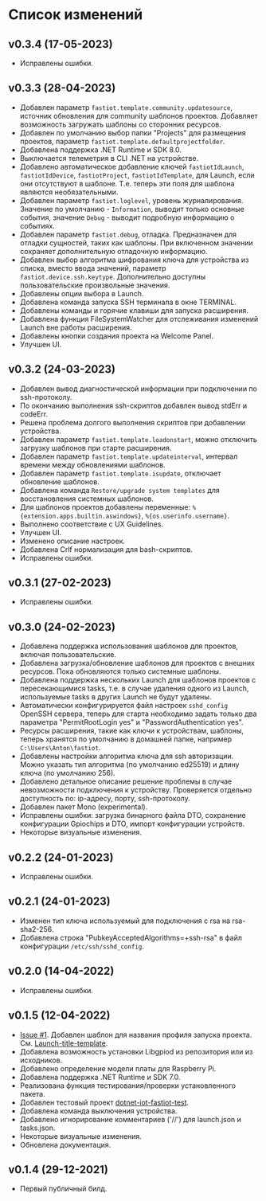 # Список изменений

## v0.3.4 (17-05-2023)

- Исправлены ошибки.

## v0.3.3 (28-04-2023)

- Добавлен параметр `fastiot.template.community.updatesource`, источник обновления для community шаблонов проектов. Добавляет возможность загружать шаблоны со сторонних ресурсов.
- Добавлен по умолчанию выбор папки "Projects" для размещения проектов, параметр `fastiot.template.defaultprojectfolder`.
- Добавлена поддержка .NET Runtime и SDK 8.0.
- Выключается телеметрия в CLI .NET на устройстве.
- Добавлено автоматическое добавление ключей `fastiotIdLaunch`, `fastiotIdDevice`, `fastiotProject`, `fastiotIdTemplate`, для  Launch, если они отсутствуют в шаблоне. Т.е. теперь эти поля для шаблона являются необязательными.
- Добавлен параметр `fastiot.loglevel`, уровень журналирования. Значение по умолчанию - `Information`, выводит только основные события, значение `Debug` - выводит подробную информацию о событиях.
- Добавлен параметр `fastiot.debug`, отладка. Предназначен для отладки сущностей, таких как шаблоны. При включенном значении сохраняет дополнительную отладочную информацию.
- Добавлен выбор алгоритма шифрования ключа для устройства из списка, вместо ввода значений, параметр `fastiot.device.ssh.keytype`. Дополнительно доступны пользовательские произвольные значения.
- Добавлены опции выбора в Launch.
- Добавлена команда запуска SSH терминала в окне TERMINAL.
- Добавлены команды и горячие клавиши для запуска расширения.
- Добавлена функция FileSystemWatcher для отслеживания изменений Launch вне работы расширения.
- Добавлены кнопки создания проекта на Welcome Panel.
- Улучшен UI.

## v0.3.2 (24-03-2023)

- Добавлен вывод диагностической информации при подключении по ssh-протоколу.
- По окончанию выполнения ssh-скриптов добавлен вывод stdErr и codeErr.
- Решена проблема долгого выполнения скриптов при добавлении устройства.
- Добавлен параметр `fastiot.template.loadonstart`, можно отключить загрузку шаблонов при старте расширения.
- Добавлен параметр `fastiot.template.updateinterval`, интервал времени между обновлениями шаблонов.
- Добавлен параметр `fastiot.template.isupdate`, отключает обновление шаблонов.
- Добавлена команда `Restore/upgrade system templates` для восстановления системных шаблонов.
- Для шаблонов проектов добавлены переменные: `%{extension.apps.builtin.aswindows}`, `%{os.userinfo.username}`.
- Выполнено соответствие с UX Guidelines.
- Улучшен UI.
- Изменено описание настроек.
- Добавлена Crlf нормализация для bash-скриптов.
- Исправлены ошибки.

## v0.3.1 (27-02-2023)

- Исправлены ошибки.

## v0.3.0 (24-02-2023)

- Добавлена поддержка использования шаблонов для проектов, включая пользовательские.
- Добавлена загрузка/обновление шаблонов для проектов с внешних ресурсов. Пока обновляются только системные шаблоны.
- Добавлена поддержка нескольких Launch для шаблонов проектов с пересекающимися tasks, т.е. в случае удаления одного из Launch, используемые tasks в других Launch не будут удалены.
- Автоматически конфигурируется файл настроек `sshd_config` OpenSSH сервера, теперь для старта необходимо задать только два параметра "PermitRootLogin yes" и "PasswordAuthentication yes".
- Ресурсы расширения, такие как ключи к устройствам, шаблоны, теперь хранятся по умолчанию в домашней папке, например `C:\Users\Anton\fastiot`.
- Добавлены настройки алгоритма ключа для ssh авторизации. Можно указать тип алгоритма (по умолчанию ed25519) и длину ключа (по умолчанию 256).
- Добавлено детальное описание решение проблемы в случае невозможности подключения к устройству. Проверяется отдельно доступность по: ip-адресу, порту, ssh-протоколу.
- Добавлен пакет Mono (experimental).
- Исправлены ошибки: загрузка бинарного файла DTO, сохранение конфигурации Gpiochips и DTO, импорт конфигурации устройств.
- Некоторые визуальные изменения.

## v0.2.2 (24-01-2023)

- Исправлены ошибки.

## v0.2.1 (24-01-2023)

- Изменен тип ключа используемый для подключения с rsa на rsa-sha2-256.
- Добавлена строка "PubkeyAcceptedAlgorithms=+ssh-rsa" в файл конфигурации `/etc/ssh/sshd_config`.

## v0.2.0 (14-04-2022)

- Исправлены ошибки.

## v0.1.5 (12-04-2022)

- [Issue #1](https://github.com/devdotnetorg/vscode-extension-dotnet-fastiot/issues/1 "Issue #1"). Добавлен шаблон для названия профиля запуска проекта. См. [Launch-title-template](https://github.com/devdotnetorg/vscode-extension-dotnet-fastiot/blob/master/docs/Launch-title-template.md "Launch-title-template").
- Добавлена возможность установки Libgpiod из репозитория или из исходников.
- Добавлено определение модели платы для Raspberry Pi.
- Добавлена поддержка .NET Runtime и SDK 7.0.
- Реализована функция тестирования/проверки установленного пакета.
- Добавлен тестовый проект [dotnet-iot-fastiot-test](https://github.com/devdotnetorg/vscode-extension-dotnet-fastiot/tree/master/Samples/dotnet-iot-fastiot-test "dotnet-iot-fastiot-test").
- Добавлена команда выключения устройства.
- Добавлено игнорирование комментариев ('//') для launch.json и tasks.json.
- Некоторые визуальные изменения.
- Обновлена документация.

## v0.1.4 (29-12-2021)

- Первый публичный билд.
